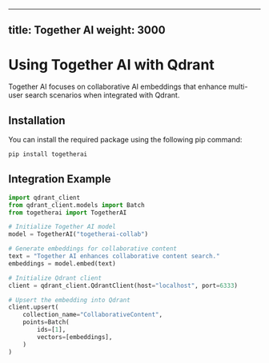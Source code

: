 
---
title: Together AI
weight: 3000
---

# Using Together AI with Qdrant 

Together AI focuses on collaborative AI embeddings that enhance multi-user search scenarios when integrated with Qdrant.

## Installation

You can install the required package using the following pip command:

```bash
pip install togetherai
```
## Integration Example

```python
import qdrant_client
from qdrant_client.models import Batch
from togetherai import TogetherAI

# Initialize Together AI model
model = TogetherAI("togetherai-collab")

# Generate embeddings for collaborative content
text = "Together AI enhances collaborative content search."
embeddings = model.embed(text)

# Initialize Qdrant client
client = qdrant_client.QdrantClient(host="localhost", port=6333)

# Upsert the embedding into Qdrant
client.upsert(
    collection_name="CollaborativeContent",
    points=Batch(
        ids=[1],
        vectors=[embeddings],
    )
)

```
